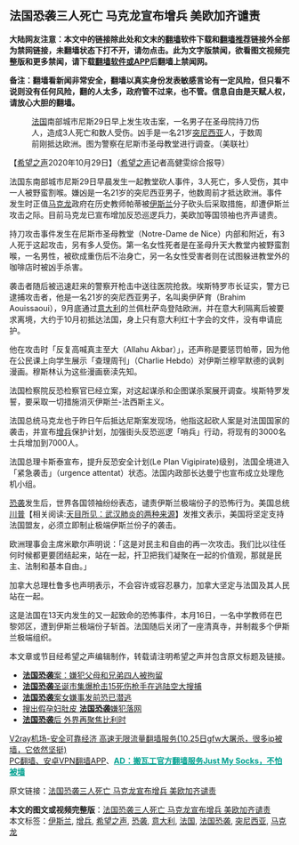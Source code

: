  <h2>法国恐袭三人死亡 马克龙宣布增兵 美欧加齐谴责</h2> <p class="notice"><b>大陆网友注意：本文中的链接除此处和文末的<a href="https://github.com/bannedbook/fanqiang" >翻墙</a>软件下载和<a href="https://github.com/killgcd/justmysocks/blob/master/README.md">翻墙推荐</a>链接外全部为禁网链接，未翻墙状态下打不开，请勿点击。此为文字版禁闻，欲看图文视频完整版和更多禁闻，请下载<a href="https://github.com/bannedbook/fanqiang">翻墙软件或APP</a>后翻墙上禁闻网。</p><p>备注：翻墙看新闻非常安全，翻墙以真实身份发表敏感言论有一定风险，但只看不说则没有任何风险，翻的人太多，政府管不过来，也不管。信息自由是天赋人权，请放心大胆的翻墙。</b></p>  <div class="entry"> <figure><figcaption><a href="https://www.bannedbook.org/bnews/tag/%e6%b3%95%e5%9b%bd/" class="st_tag internal_tag" rel="tag" title="标签 法国 下的日志">法国</a>南部城市尼斯29日早上发生攻击案，一名男子在圣母院持刀伤人，造成3人死亡和数人受伤。凶手是一名21岁<a href="https://www.bannedbook.org/bnews/tag/%E7%AA%81%E5%B0%BC%E8%A5%BF%E4%BA%9A/" class="st_tag internal_tag" rel="tag" title="标签 突尼西亚 下的日志">突尼西亚</a>人，于数周前刚抵达欧洲。图为警察在尼斯市圣母教堂进行调查。（美联社）</figcaption></figure> <p>【<span class='wp_keywordlink_affiliate'><a href="https://www.soundofhope.org" title="希望之声" target="_blank">希望之声</a></span>2020年10月29日】（<a href="https://www.bannedbook.org/bnews/tag/%e5%b8%8c%e6%9c%9b%e4%b9%8b%e5%a3%b0/" class="st_tag internal_tag" rel="tag" title="标签 希望之声 下的日志">希望之声</a>记者高健雯综合报导）</p> <p>法国东南部城市尼斯29日早晨发生一起教堂砍人事件，3人死亡，多人受伤，其中一人被野蛮割喉。嫌凶是一名21岁的突尼西亚男子，他数周前才抵达欧洲。事件发生时正值<a href="https://www.bannedbook.org/bnews/tag/%e9%a9%ac%e5%85%8b%e9%be%99/" class="st_tag internal_tag" rel="tag" title="标签 马克龙 下的日志">马克龙</a>政府在历史教师帕蒂被<a href="https://www.bannedbook.org/bnews/tag/%e4%bc%8a%e6%96%af%e5%85%b0/" class="st_tag internal_tag" rel="tag" title="标签 伊斯兰 下的日志">伊斯兰</a>分子砍头后采取措施，却遭伊斯兰攻击之际。目前马克龙已宣布增加反恐巡逻兵力，美欧加等国领袖也齐声谴责。</p> <p>持刀攻击事件发生在尼斯市圣母教堂（Notre-Dame de Nice）内部和附近，有3人死于这起攻击，另有多人受伤。第一名女性死者是在圣母升天大教堂内被野蛮割喉，一名男性，被砍成重伤后不治身亡，另一名女性受害者则在试图躲进教堂外的咖啡店时被凶手杀害。</p>  <p>袭击者随后被迅速赶来的警察开枪击中送往医院抢救。埃斯特罗市长证实，警方已逮捕攻击者，他是一名21岁的突尼西亚男子，名叫奥伊萨育（Brahim Aouissaoui），9月底通过<a href="https://www.bannedbook.org/bnews/tag/%e6%84%8f%e5%a4%a7%e5%88%a9/" class="st_tag internal_tag" rel="tag" title="标签 意大利 下的日志">意大利</a>的兰佩杜萨岛登陆欧洲，并在意大利隔离后被要求离境，大约于10月初抵达法国，身上只有意大利红十字会的文件，没有申请庇护。</p> <p>他在攻击时「反复高喊真主至大（Allahu Akbar）」，还声称是要惩罚帕蒂，因为他在公民课上向学生展示「查理周刊」（Charlie Hebdo）对伊斯兰穆罕默德的讽刺漫画。穆斯林认为这些漫画亵渎先知。</p> <p>法国检察院反恐检察官已经立案，对这起谋杀和企图谋杀案展开调查。埃斯特罗发誓，要采取一切措施消灭伊斯兰-法西斯主义。</p>  <p>法国总统马克龙也于昨日午后抵达尼斯案发现场，他指这起砍人案是对法国国家的袭击，并宣布<a href="https://www.bannedbook.org/bnews/tag/%E5%A2%9E%E5%85%B5/" class="st_tag internal_tag" rel="tag" title="标签 增兵 下的日志">增兵</a>保护计划，加强街头反恐巡逻「哨兵」行动，将现有的3000名士兵增加到7000人。</p> <p>法国总理卡斯泰宣布，提升反恐安全计划(Le Plan Vigipirate)级别，法国全境进入「紧急袭击」（urgence attentat）状态。法国内政部长达曼宁也宣布成立处理危机小组。</p> <p><a href="https://www.bannedbook.org/bnews/tag/%e6%81%90%e8%a2%ad/" class="st_tag internal_tag" rel="tag" title="标签 恐袭 下的日志">恐袭</a>发生后，世界各国领袖纷纷表态，谴责伊斯兰极端份子的恐怖行为。美国总统<span class='wp_keywordlink'><a href="https://www.bannedbook.org/bnews/comments/20200816/1381118.html" title="天目所见：川普将再赢总统大选 共和党掌参众两院" target="_blank">川普</a></span>【相关阅读:<a href='https://www.bannedbook.org/bnews/comments/20200816/1381123.html' target='_blank'>天目所见：武汉肺炎的两种来源</a>】发推文表示，美国将坚定支持法国盟友，必须立即制止极端伊斯兰份子的袭击。</p>  <p>欧洲理事会主席米歇尔声明说：「这是对民主和自由的再一次攻击。我们比以往任何时候都更要团结起来，站在一起，扞卫把我们凝聚在一起的价值观，那就是民主、法制和基本自由。」</p> <p>加拿大总理杜鲁多也声明表示，不会容许或容忍暴力，加拿大坚定与法国及其人民站在一起。</p> <p>这是法国在13天内发生的又一起致命的恐怖事件，本月16日，一名中学教师在巴黎郊区，遭到伊斯兰极端份子斩首。法国随后关闭了一座清真寺，并制裁多个伊斯兰极端组织。</p>  <p>本文章或节目经希望之声编辑制作，转载请注明希望之声并包含原文标题及链接。</p> <ul class='op-related-articles' title='相关阅读'> <li><a href='https://www.bannedbook.org/bnews/baitai/20181213/1046601.html' target='_blank'><b>法国恐袭</b>案：嫌犯父母和兄弟四人被拘留</a></li> <li><a href='https://www.bannedbook.org/bnews/baitai/20181212/1046129.html' target='_blank'><b>法国恐袭</b>圣诞市集爆枪击15死伤枪手在逃陆空大搜捕</a></li> <li><a href='https://www.bannedbook.org/bnews/ssgc/20150123/707342.html' target='_blank'><b>法国恐袭</b>案女嫌事发前恐已潜逃</a></li> <li><a href='https://www.bannedbook.org/bnews/sohnews/20151225/484972.html' target='_blank'>搜出假孕妇肚皮 <b>法国恐袭</b>嫌犯落网</a></li> <li><a href='https://www.bannedbook.org/bnews/sohnews/20151117/472080.html' target='_blank'><b>法国恐袭</b>后 外界再聚焦比利时</a></li> </ul> <p class="texttj"> <a href="https://www.bannedbook.org/forum23/topic22702.html" target="_blank">V2ray机场-安全可靠经济 高速无限流量翻墙服务(10.25日gfw大屠杀，很多ip被墙，它依然坚挺)</a><br/> <a href="https://github.com/bannedbook/fanqiang/wiki/%E7%A6%81%E9%97%BB%E7%BD%91%E5%AE%89%E5%8D%93%E7%BF%BB%E5%A2%99%E6%96%B0%E9%97%BBAPP" target="_blank">PC翻墙、安卓VPN翻墙APP</a>、<span onclick="window.open('https://github.com/killgcd/justmysocks/blob/master/README.md')" style="font-weight:bold;color:#00A191;cursor:pointer;text-decoration:underline;outline:none">AD：搬瓦工官方翻墙服务Just My Socks，不怕被墙</span></p><p>原文链接：<a class="src_link"  href="https://www.soundofhope.org/post/437440" target="_blank">法国恐袭三人死亡 马克龙宣布增兵 美欧加齐谴责</a></p><a name='sharetosocial'></a>       <div><b>本文的图文或视频完整版</b>：<a href='https://www.bannedbook.org/bnews/comments/20201030/1422652.html'>法国恐袭三人死亡 马克龙宣布增兵 美欧加齐谴责</a></div>  </div><!--END ENTRY--> <div class="postfooter"> <div>本文标签：<a href="https://www.bannedbook.org/bnews/tag/%e4%bc%8a%e6%96%af%e5%85%b0/" rel="tag">伊斯兰</a>, <a href="https://www.bannedbook.org/bnews/tag/%E5%A2%9E%E5%85%B5/" rel="tag">增兵</a>, <a href="https://www.bannedbook.org/bnews/tag/%e5%b8%8c%e6%9c%9b%e4%b9%8b%e5%a3%b0/" rel="tag">希望之声</a>, <a href="https://www.bannedbook.org/bnews/tag/%e6%81%90%e8%a2%ad/" rel="tag">恐袭</a>, <a href="https://www.bannedbook.org/bnews/tag/%e6%84%8f%e5%a4%a7%e5%88%a9/" rel="tag">意大利</a>, <a href="https://www.bannedbook.org/bnews/tag/%e6%b3%95%e5%9b%bd/" rel="tag">法国</a>, <a href="https://www.bannedbook.org/bnews/tag/%e6%b3%95%e5%9b%bd%e6%81%90%e8%a2%ad/" rel="tag">法国恐袭</a>, <a href="https://www.bannedbook.org/bnews/tag/%E7%AA%81%E5%B0%BC%E8%A5%BF%E4%BA%9A/" rel="tag">突尼西亚</a>, <a href="https://www.bannedbook.org/bnews/tag/%e9%a9%ac%e5%85%8b%e9%be%99/" rel="tag">马克龙</a></div>  </div><!--END POSTFOOTER--> 